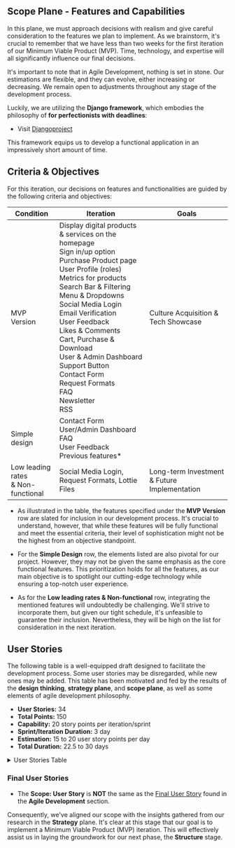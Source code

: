 ## Scope Plane - Features and Capabilities

In this plane, we must approach decisions with realism and give careful consideration to the features we plan to implement. As we brainstorm, it's crucial to remember that we have less than two weeks for the first iteration of our Minimum Viable Product (MVP). Time, technology, and expertise will all significantly influence our final decisions.

It's important to note that in Agile Development, nothing is set in stone. Our estimations are flexible, and they can evolve, either increasing or decreasing. We remain open to adjustments throughout any stage of the development process.

Luckily, we are utilizing the **Django framework**, which embodies the philosophy of **for perfectionists with deadlines**:

- Visit [Djangoproject](https://www.djangoproject.com/)

This framework equips us to develop a functional application in an impressively short amount of time.

## Criteria & Objectives
For this iteration, our decisions on features and functionalities are guided by the following criteria and objectives:

| Condition                     | Iteration                                                          | Goals                         |
|------------------------------|--------------------------------------------------------------------|-------------------------------|
| MVP Version                  | Display digital products & services on the homepage<br>Sign in/up option<br>Purchase Product page<br>User Profile (roles)<br>Metrics for products<br>Search Bar & Filtering<br>Menu & Dropdowns<br>Social Media Login<br>Email Verification<br>User Feedback<br>Likes & Comments<br>Cart, Purchase & Download<br>User & Admin Dashboard<br>Support Button<br>Contact Form<br>Request Formats<br>FAQ<br>Newsletter<br>RSS | Culture Acquisition & Tech Showcase            |
| Simple design                | Contact Form<br>User/Admin Dashboard<br>FAQ<br>User Feedback<br>Previous features* |                 |
| Low leading rates<br>& Non-functional | Social Media Login, Request Formats, Lottie Files                              | Long-term Investment<br>& Future Implementation |

- As illustrated in the table, the features specified under the **MVP Version** row are slated for inclusion in our development process. It's crucial to understand, however, that while these features will be fully functional and meet the essential criteria, their level of sophistication might not be the highest from an objective standpoint.

- For the **Simple Design** row, the elements listed are also pivotal for our project. However, they may not be given the same emphasis as the core functional features. This prioritization holds for all the features, as our main objective is to spotlight our cutting-edge technology while ensuring a top-notch user experience.

- As for the **Low leading rates & Non-functional** row, integrating the mentioned features will undoubtedly be challenging. We'll strive to incorporate them, but given our tight schedule, it's unfeasible to guarantee their inclusion. Nevertheless, they will be high on the list for consideration in the next iteration.

## User Stories

The following table is a well-equipped draft designed to facilitate the development process. Some user stories may be disregarded, while new ones may be added. This table has been motivated and fed by the results of the **design thinking**, **strategy plane**, and **scope plane**, as well as some elements of agile development philosophy.

- **User Stories:** 34
- **Total Points:** 150
- **Capability:** 20 story points per iteration/sprint
- **Sprint/Iteration Duration:** 3 day
- **Estimation:** 15 to 20 user story points per day
- **Total Duration:** 22.5 to 30 days

<details>
<summary>User Stories Table</summary>

| Theme | Epics | User Stories | Story Point |
|-------|-------|--------------|-------------|
| Homepage | Design Header | As a user, I want a clean, user-friendly header at the top of the page, so I can navigate easily and access the system's key features through the menu and dropdowns. | **2** |
| | Arrange Mixed Products & Service Cards in Rows | As a user, I want a prominent 'Product & Service' section under the header, displaying a mix of 'products' and 'services' so I can quickly overview current entries. | **4** |
| | | As a user, I want each card to display key product information, so I can click on what interests me. | **2** |
| | | As a user, I want a 'see more' button under the 'Product & Service' section, so I can view expanded results on a separate page. | **1** |
| | Present Product Cards in Rows | As a user, I want a 'Product' section below the 'Product & Service' row that showcases only products, enabling me to preview them. | **4** |
| | | As a user, I want each card to display key 'Product' information, so I know what I'm clicking on. | **2** |
| | | As a user, I want a 'see more' button under the 'Product' section, so I can view additional results on another page. | **1** |
| | Display Service Cards in Rows | As a user, I want a 'Service' section below the 'Product' row, focusing exclusively on services, allowing me to preview them. | **4** |
| | | As a user, I want each card to display key 'Service' information, so I understand what I'm selecting. | **2** |
| | | As a user, I want a 'see more' button under the 'Service' section, so I can access further results on a different page. | **1** |
| | Construct Footer | As a user, I want to see a footer at the page's end, granting me access to additional vital information, useful links, and legal data. | **2** |
| Sign in/up & Dashboard | Link to Header | As a user or admin, I want a header link to 'sign in or sign up', allowing me to validate my login details on a separate page and access my dashboard. | **2** |
| | Social Media Login | As a user or admin, I want the option to log in or sign up using a social media account, ensuring a secure and smooth interaction with the system. | **7** |
| | Create User & Admin Dashboard | As a user or admin, after logging in or signing up, I want a useful dashboard with key stats & menu options relevant to my role, enabling secure and efficient system interaction. | **7** |
| | Build User & Admin Profile Management | As a user or admin, I want a section on the dashboard where I can edit and manage my profile, maintaining control over my data and safeguarding my privacy. | **7** |
| | Implement Verification System & Badge | As a user or admin, I want to verify my account via email to access the software marketplace. | **4** |
| | Delete Account Option | As a user, I want the option to delete my account from the dashboard, preserving my privacy. | **4** |
| Product & Service Management | Establish Admin 'Product & Service' Creation | As an admin, I want to create digital products & services from my dashboard and showcase them on the homepage, leveraging the software marketplace's potential. | **7** |
| | Design Product & Service Page | As a user, I want a separate page detailing the product or service I click on 'Buy Now', enabling me to initiate the purchase process and access more detailed information not present on the homepage. | **7** |
| | Enable System Feedback | As a user or admin, I want to receive success alerts or messages after certain system actions, like account creation or product purchase, enhancing my awareness of the actions taken. | **7** |
| | Develop Product & Service Metrics | As a user or admin, I want visibility on product or service metrics, such as purchase counts, likes, and comments, both on the homepage and dedicated pages. This provides insight into the product's popularity and additional data. | **13** |
| | Configure Role Visualization | As a user, visitor, or admin, I want a visual representation of my privileges based on my role, helping me realize the website's full potential. | **13** |
| | Integrate Cart, Purchase & Download | As a user, I want to add products to my cart, experience a smooth payment process, and download the digital product immediately after payment, minimizing friction in my purchasing journey. | **7** |
| | Develop Support Button | As a user, I want a support button on the product & service page that redirects me to a contact form with pre-filled information based on my prior selection, reducing repetitive input. | **4** |
| Search & Filter | Develop Category Menu | As a user, I want a 'Category' menu to streamline my search for products & services. | **2** |
| | Incorporate Search Bar | As a user, I want a search engine to pinpoint specific products or services. | **4** |
| | Integrate Filter Function | As a user, I want a filter section on the same page, allowing me to sort by categories, price, license, ownership, etc. | **4** |
| Likes & Comments | Implement Likes & Comments | As a user, after a purchase, I want to like and comment on my product or service, sharing my thoughts and contributing to the community. | **4** |
| Accountability | Construct Contact Form | As a user, I desire a well-crafted contact page to reach the support team. | **4** |
| | Implement Request Formats in Contact Form | As a user, I want predefined request formats in the contact form, ensuring effective communication of my ideas. | **2** |
| | Assemble FAQ Section | As a user, I seek a FAQ section on the support page, offering videos or articles for troubleshooting or answering Plexosoft Marketplace-related questions. | **4** |
| | Assemble Newsletter | As a user, I wish to subscribe to the site's newsletter with ease, staying updated with top offers, educational articles, and software news. | **4** |
| | Integrate RSS Articles | As a user, I aspire to read top-quality articles from various sources within the marketplace, aiding my present and future decision-making. | **4** |
| | Terms of Service & Privacy Policy (GDPR) | As a user, I want to easily access the terms of service & privacy policy (GDPR) pages, understanding my obligations and rights. | **4** |

</details>

### Final User Stories

- The **Scope: User Story** is **NOT** the same as the [Final User Story](../../../development/agile-development/agile_development.md) found in the **Agile Development** section.

Consequently, we've aligned our scope with the insights gathered from our research in the **Strategy** plane. It's clear at this stage that our goal is to implement a Minimum Viable Product (MVP) iteration. This will effectively assist us in laying the groundwork for our next phase, the **Structure** stage.
